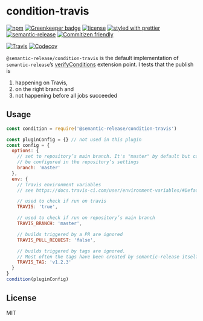 # condition-travis

[![npm](https://img.shields.io/npm/v/@semantic-release/condition-travis.svg)](https://www.npmjs.com/package/@semantic-release/condition-travis)
[![Greenkeeper badge](https://badges.greenkeeper.io/semantic-release/condition-travis.svg)](https://greenkeeper.io/)
[![license](https://img.shields.io/github/license/semantic-release/condition-travis.svg)](https://github.com/semantic-release/condition-travis/blob/master/LICENSE)
[![styled with prettier](https://img.shields.io/badge/styled_with-prettier-ff69b4.svg)](https://github.com/prettier/prettier)
[![semantic-release](https://img.shields.io/badge/%20%20%F0%9F%93%A6%F0%9F%9A%80-semantic--release-e10079.svg)](https://github.com/semantic-release/semantic-release)
[![Commitizen friendly](https://img.shields.io/badge/commitizen-friendly-brightgreen.svg)](http://commitizen.github.io/cz-cli/)

[![Travis](https://img.shields.io/travis/semantic-release/condition-travis.svg)](https://travis-ci.org/semantic-release/condition-travis)
[![Codecov](https://img.shields.io/codecov/c/github/semantic-release/condition-travis.svg)](https://codecov.io/gh/semantic-release/condition-travis)

`@semantic-release/condition-travis` is the default implementation of
`semantic-release`’s [verifyConditions](https://github.com/semantic-release/semantic-release#verifyconditions)
extension point. I tests that the publish is

1. happening on Travis,
2. on the right branch and
3. not happening before all jobs succeeded

## Usage

```js
const condition = require('@semantic-release/condition-travis')

const pluginConfig = {} // not used in this plugin
const config = {
  options: {
    // set to repository’s main branch. It's "master" by default but can
    // be configured in the repository’s settings
    branch: 'master'
  },
  env: {
    // Travis environment variables
    // see https://docs.travis-ci.com/user/environment-variables/#Default-Environment-Variables

    // used to check if run on travis
    TRAVIS: 'true',

    // used to check if run on repository’s main branch
    TRAVIS_BRANCH: 'master',

    // builds triggered by a PR are ignored
    TRAVIS_PULL_REQUEST: 'false',

    // builds triggered by tags are ignored.
    // Most often the tags have been created by semantic-release itself
    TRAVIS_TAG: 'v1.2.3'
  }
}
condition(pluginConfig)
```

## License

MIT
